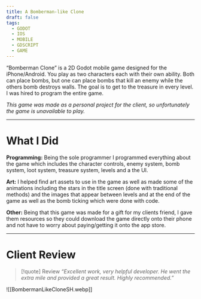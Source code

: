 ```yaml
---
title: A Bomberman-like Clone
draft: false
tags:
  - GODOT
  - IOS
  - MOBILE
  - GDSCRIPT
  - GAME
---
```

“Bomberman Clone” is a 2D Godot mobile game designed for the iPhone/Android. You play as two characters each with their own ability. Both can place bombs, but one can place bombs that kill an enemy while the others bomb destroys walls. The goal is to get to the treasure in every level. I was hired to program the entire game.

*This game was made as a personal project for the client, so unfortunately the game is unavailable to play.*

---
# What I Did
**Programming:** Being the sole programmer I programmed everything about the game which includes the character controls, enemy system, bomb system, loot system, treasure system, levels and a the UI.

**Art:** I helped find art assets to use in the game as well as made some of the animations including the stars in the title screen (done with traditional methods) and the images that appear between levels and at the end of the game as well as the bomb ticking which were done with code.

**Other:** Being that this game was made for a gift for my clients friend, I gave them resources so they could download the game directly onto their phone and not have to worry about paying/getting it onto the app store.

---
# Client Review

> [!quote] Review
> *“Excellent work, very helpful developer. He went the extra mile and provided a great result. Highly recommended.”*

![[BombermanLikeCloneSH.webp]]
